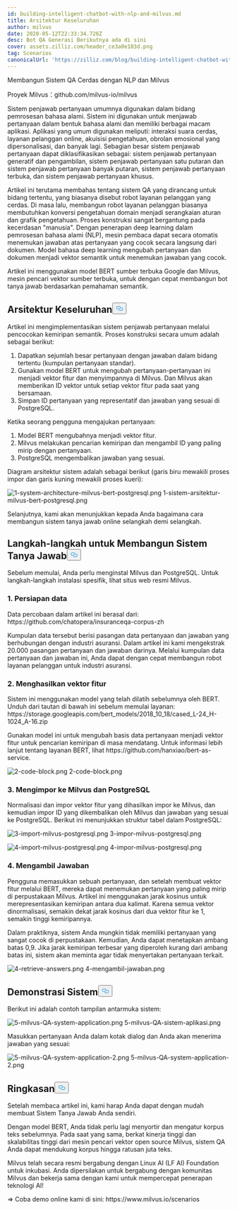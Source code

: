 ```yaml
---
id: building-intelligent-chatbot-with-nlp-and-milvus.md
title: Arsitektur Keseluruhan
author: milvus
date: 2020-05-12T22:33:34.726Z
desc: Bot QA Generasi Berikutnya ada di sini
cover: assets.zilliz.com/header_ce3a0e103d.png
tag: Scenarios
canonicalUrl: 'https://zilliz.com/blog/building-intelligent-chatbot-with-nlp-and-milvus'
---
```

<custom-h1>Membangun Sistem QA Cerdas dengan NLP dan Milvus</custom-h1><p>Proyek Milvus：github.com/milvus-io/milvus</p>
<p>Sistem penjawab pertanyaan umumnya digunakan dalam bidang pemrosesan bahasa alami. Sistem ini digunakan untuk menjawab pertanyaan dalam bentuk bahasa alami dan memiliki berbagai macam aplikasi. Aplikasi yang umum digunakan meliputi: interaksi suara cerdas, layanan pelanggan online, akuisisi pengetahuan, obrolan emosional yang dipersonalisasi, dan banyak lagi. Sebagian besar sistem penjawab pertanyaan dapat diklasifikasikan sebagai: sistem penjawab pertanyaan generatif dan pengambilan, sistem penjawab pertanyaan satu putaran dan sistem penjawab pertanyaan banyak putaran, sistem penjawab pertanyaan terbuka, dan sistem penjawab pertanyaan khusus.</p>
<p>Artikel ini terutama membahas tentang sistem QA yang dirancang untuk bidang tertentu, yang biasanya disebut robot layanan pelanggan yang cerdas. Di masa lalu, membangun robot layanan pelanggan biasanya membutuhkan konversi pengetahuan domain menjadi serangkaian aturan dan grafik pengetahuan. Proses konstruksi sangat bergantung pada kecerdasan "manusia". Dengan penerapan deep learning dalam pemrosesan bahasa alami (NLP), mesin pembaca dapat secara otomatis menemukan jawaban atas pertanyaan yang cocok secara langsung dari dokumen. Model bahasa deep learning mengubah pertanyaan dan dokumen menjadi vektor semantik untuk menemukan jawaban yang cocok.</p>
<p>Artikel ini menggunakan model BERT sumber terbuka Google dan Milvus, mesin pencari vektor sumber terbuka, untuk dengan cepat membangun bot tanya jawab berdasarkan pemahaman semantik.</p>
<h2 id="Overall-Architecture" class="common-anchor-header">Arsitektur Keseluruhan<button data-href="#Overall-Architecture" class="anchor-icon" translate="no">
      <svg translate="no"
        aria-hidden="true"
        focusable="false"
        height="20"
        version="1.1"
        viewBox="0 0 16 16"
        width="16"
      >
        <path
          fill="#0092E4"
          fill-rule="evenodd"
          d="M4 9h1v1H4c-1.5 0-3-1.69-3-3.5S2.55 3 4 3h4c1.45 0 3 1.69 3 3.5 0 1.41-.91 2.72-2 3.25V8.59c.58-.45 1-1.27 1-2.09C10 5.22 8.98 4 8 4H4c-.98 0-2 1.22-2 2.5S3 9 4 9zm9-3h-1v1h1c1 0 2 1.22 2 2.5S13.98 12 13 12H9c-.98 0-2-1.22-2-2.5 0-.83.42-1.64 1-2.09V6.25c-1.09.53-2 1.84-2 3.25C6 11.31 7.55 13 9 13h4c1.45 0 3-1.69 3-3.5S14.5 6 13 6z"
        ></path>
      </svg>
    </button></h2><p>Artikel ini mengimplementasikan sistem penjawab pertanyaan melalui pencocokan kemiripan semantik. Proses konstruksi secara umum adalah sebagai berikut:</p>
<ol>
<li>Dapatkan sejumlah besar pertanyaan dengan jawaban dalam bidang tertentu (kumpulan pertanyaan standar).</li>
<li>Gunakan model BERT untuk mengubah pertanyaan-pertanyaan ini menjadi vektor fitur dan menyimpannya di Milvus. Dan Milvus akan memberikan ID vektor untuk setiap vektor fitur pada saat yang bersamaan.</li>
<li>Simpan ID pertanyaan yang representatif dan jawaban yang sesuai di PostgreSQL.</li>
</ol>
<p>Ketika seorang pengguna mengajukan pertanyaan:</p>
<ol>
<li>Model BERT mengubahnya menjadi vektor fitur.</li>
<li>Milvus melakukan pencarian kemiripan dan mengambil ID yang paling mirip dengan pertanyaan.</li>
<li>PostgreSQL mengembalikan jawaban yang sesuai.</li>
</ol>
<p>Diagram arsitektur sistem adalah sebagai berikut (garis biru mewakili proses impor dan garis kuning mewakili proses kueri):</p>
<p>
  
   <span class="img-wrapper"> <img translate="no" src="https://assets.zilliz.com/1_system_architecture_milvus_bert_postgresql_63de466754.png" alt="1-system-architecture-milvus-bert-postgresql.png" class="doc-image" id="1-system-architecture-milvus-bert-postgresql.png" />
   </span> <span class="img-wrapper"> <span>1-sistem-arsitektur-milvus-bert-postgresql.png</span> </span></p>
<p>Selanjutnya, kami akan menunjukkan kepada Anda bagaimana cara membangun sistem tanya jawab online selangkah demi selangkah.</p>
<h2 id="Steps-to-Build-the-QA-System" class="common-anchor-header">Langkah-langkah untuk Membangun Sistem Tanya Jawab<button data-href="#Steps-to-Build-the-QA-System" class="anchor-icon" translate="no">
      <svg translate="no"
        aria-hidden="true"
        focusable="false"
        height="20"
        version="1.1"
        viewBox="0 0 16 16"
        width="16"
      >
        <path
          fill="#0092E4"
          fill-rule="evenodd"
          d="M4 9h1v1H4c-1.5 0-3-1.69-3-3.5S2.55 3 4 3h4c1.45 0 3 1.69 3 3.5 0 1.41-.91 2.72-2 3.25V8.59c.58-.45 1-1.27 1-2.09C10 5.22 8.98 4 8 4H4c-.98 0-2 1.22-2 2.5S3 9 4 9zm9-3h-1v1h1c1 0 2 1.22 2 2.5S13.98 12 13 12H9c-.98 0-2-1.22-2-2.5 0-.83.42-1.64 1-2.09V6.25c-1.09.53-2 1.84-2 3.25C6 11.31 7.55 13 9 13h4c1.45 0 3-1.69 3-3.5S14.5 6 13 6z"
        ></path>
      </svg>
    </button></h2><p>Sebelum memulai, Anda perlu menginstal Milvus dan PostgreSQL. Untuk langkah-langkah instalasi spesifik, lihat situs web resmi Milvus.</p>
<h3 id="1-Data-preparation" class="common-anchor-header">1. Persiapan data</h3><p>Data percobaan dalam artikel ini berasal dari: https://github.com/chatopera/insuranceqa-corpus-zh</p>
<p>Kumpulan data tersebut berisi pasangan data pertanyaan dan jawaban yang berhubungan dengan industri asuransi. Dalam artikel ini kami mengekstrak 20.000 pasangan pertanyaan dan jawaban darinya. Melalui kumpulan data pertanyaan dan jawaban ini, Anda dapat dengan cepat membangun robot layanan pelanggan untuk industri asuransi.</p>
<h3 id="2-Generate-feature-vectors" class="common-anchor-header">2. Menghasilkan vektor fitur</h3><p>Sistem ini menggunakan model yang telah dilatih sebelumnya oleh BERT. Unduh dari tautan di bawah ini sebelum memulai layanan: https://storage.googleapis.com/bert_models/2018_10_18/cased_L-24_H-1024_A-16.zip</p>
<p>Gunakan model ini untuk mengubah basis data pertanyaan menjadi vektor fitur untuk pencarian kemiripan di masa mendatang. Untuk informasi lebih lanjut tentang layanan BERT, lihat https://github.com/hanxiao/bert-as-service.</p>
<p>
  
   <span class="img-wrapper"> <img translate="no" src="https://assets.zilliz.com/2_code_block_e1b2021a91.png" alt="2-code-block.png" class="doc-image" id="2-code-block.png" />
   </span> <span class="img-wrapper"> <span>2-code-block.png</span> </span></p>
<h3 id="3-Import-to-Milvus-and-PostgreSQL" class="common-anchor-header">3. Mengimpor ke Milvus dan PostgreSQL</h3><p>Normalisasi dan impor vektor fitur yang dihasilkan impor ke Milvus, dan kemudian impor ID yang dikembalikan oleh Milvus dan jawaban yang sesuai ke PostgreSQL. Berikut ini menunjukkan struktur tabel dalam PostgreSQL:</p>
<p>
  
   <span class="img-wrapper"> <img translate="no" src="https://assets.zilliz.com/3_import_milvus_postgresql_bb2a258c61.png" alt="3-import-milvus-postgresql.png" class="doc-image" id="3-import-milvus-postgresql.png" />
   </span> <span class="img-wrapper"> <span>3-impor-milvus-postgresql.png</span> </span></p>
<p>
  
   <span class="img-wrapper"> <img translate="no" src="https://assets.zilliz.com/4_import_milvus_postgresql_2abc29a4c4.png" alt="4-import-milvus-postgresql.png" class="doc-image" id="4-import-milvus-postgresql.png" />
   </span> <span class="img-wrapper"> <span>4-impor-milvus-postgresql.png</span> </span></p>
<h3 id="4-Retrieve-Answers" class="common-anchor-header">4. Mengambil Jawaban</h3><p>Pengguna memasukkan sebuah pertanyaan, dan setelah membuat vektor fitur melalui BERT, mereka dapat menemukan pertanyaan yang paling mirip di perpustakaan Milvus. Artikel ini menggunakan jarak kosinus untuk merepresentasikan kemiripan antara dua kalimat. Karena semua vektor dinormalisasi, semakin dekat jarak kosinus dari dua vektor fitur ke 1, semakin tinggi kemiripannya.</p>
<p>Dalam praktiknya, sistem Anda mungkin tidak memiliki pertanyaan yang sangat cocok di perpustakaan. Kemudian, Anda dapat menetapkan ambang batas 0,9. Jika jarak kemiripan terbesar yang diperoleh kurang dari ambang batas ini, sistem akan meminta agar tidak menyertakan pertanyaan terkait.</p>
<p>
  
   <span class="img-wrapper"> <img translate="no" src="https://assets.zilliz.com/4_retrieve_answers_6424db1032.png" alt="4-retrieve-answers.png" class="doc-image" id="4-retrieve-answers.png" />
   </span> <span class="img-wrapper"> <span>4-mengambil-jawaban.png</span> </span></p>
<h2 id="System-Demonstration" class="common-anchor-header">Demonstrasi Sistem<button data-href="#System-Demonstration" class="anchor-icon" translate="no">
      <svg translate="no"
        aria-hidden="true"
        focusable="false"
        height="20"
        version="1.1"
        viewBox="0 0 16 16"
        width="16"
      >
        <path
          fill="#0092E4"
          fill-rule="evenodd"
          d="M4 9h1v1H4c-1.5 0-3-1.69-3-3.5S2.55 3 4 3h4c1.45 0 3 1.69 3 3.5 0 1.41-.91 2.72-2 3.25V8.59c.58-.45 1-1.27 1-2.09C10 5.22 8.98 4 8 4H4c-.98 0-2 1.22-2 2.5S3 9 4 9zm9-3h-1v1h1c1 0 2 1.22 2 2.5S13.98 12 13 12H9c-.98 0-2-1.22-2-2.5 0-.83.42-1.64 1-2.09V6.25c-1.09.53-2 1.84-2 3.25C6 11.31 7.55 13 9 13h4c1.45 0 3-1.69 3-3.5S14.5 6 13 6z"
        ></path>
      </svg>
    </button></h2><p>Berikut ini adalah contoh tampilan antarmuka sistem:</p>
<p>
  
   <span class="img-wrapper"> <img translate="no" src="https://assets.zilliz.com/5_milvus_QA_system_application_e5860cee42.png" alt="5-milvus-QA-system-application.png" class="doc-image" id="5-milvus-qa-system-application.png" />
   </span> <span class="img-wrapper"> <span>5-milvus-QA-sistem-aplikasi.png</span> </span></p>
<p>Masukkan pertanyaan Anda dalam kotak dialog dan Anda akan menerima jawaban yang sesuai:</p>
<p>
  
   <span class="img-wrapper"> <img translate="no" src="https://assets.zilliz.com/5_milvus_QA_system_application_2_8064237e2a.png" alt="5-milvus-QA-system-application-2.png" class="doc-image" id="5-milvus-qa-system-application-2.png" />
   </span> <span class="img-wrapper"> <span>5-milvus-QA-system-application-2.png</span> </span></p>
<h2 id="Summary" class="common-anchor-header">Ringkasan<button data-href="#Summary" class="anchor-icon" translate="no">
      <svg translate="no"
        aria-hidden="true"
        focusable="false"
        height="20"
        version="1.1"
        viewBox="0 0 16 16"
        width="16"
      >
        <path
          fill="#0092E4"
          fill-rule="evenodd"
          d="M4 9h1v1H4c-1.5 0-3-1.69-3-3.5S2.55 3 4 3h4c1.45 0 3 1.69 3 3.5 0 1.41-.91 2.72-2 3.25V8.59c.58-.45 1-1.27 1-2.09C10 5.22 8.98 4 8 4H4c-.98 0-2 1.22-2 2.5S3 9 4 9zm9-3h-1v1h1c1 0 2 1.22 2 2.5S13.98 12 13 12H9c-.98 0-2-1.22-2-2.5 0-.83.42-1.64 1-2.09V6.25c-1.09.53-2 1.84-2 3.25C6 11.31 7.55 13 9 13h4c1.45 0 3-1.69 3-3.5S14.5 6 13 6z"
        ></path>
      </svg>
    </button></h2><p>Setelah membaca artikel ini, kami harap Anda dapat dengan mudah membuat Sistem Tanya Jawab Anda sendiri.</p>
<p>Dengan model BERT, Anda tidak perlu lagi menyortir dan mengatur korpus teks sebelumnya. Pada saat yang sama, berkat kinerja tinggi dan skalabilitas tinggi dari mesin pencari vektor open source Milvus, sistem QA Anda dapat mendukung korpus hingga ratusan juta teks.</p>
<p>Milvus telah secara resmi bergabung dengan Linux AI (LF AI) Foundation untuk inkubasi. Anda dipersilakan untuk bergabung dengan komunitas Milvus dan bekerja sama dengan kami untuk mempercepat penerapan teknologi AI!</p>
<p>=&gt; Coba demo online kami di sini: https://www.milvus.io/scenarios</p>
